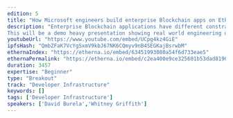 ```yaml
---
edition: 5
title: "How Microsoft engineers build enterprise Blockchain apps on Ethereum Networks"
description: "Enterprise Blockchain applications have different constraints and challenges to ones on public networks. Come see how Microsoft engineers architect based on market segment (B2B / B2C), and use serverless compute to integrate systems onto Ethereum networks.
This will be a demo heavy presentation showing real world engineering used at top enterprises, such as DevOps, unit testing, serverless compute, VS Code scaffolding."
youtubeUrl: "https://www.youtube.com/embed/UCpg4kz4GiE"
ipfsHash: "QmbZFaK7VcYgSxmV9kbJ67NK6CQmyv9nB4SEGKajBsrwbM"
ethernaIndex: "https://etherna.io/embed/63451993080a54f6d733eae5"
ethernaPermalink: "https://etherna.io/embed/c2ea400e9ce325601b53dad81906dc78f04c0d0eae776287947a3e60614db107"
duration: 3457
expertise: "Beginner"
type: "Breakout"
track: "Developer Infrastructure"
keywords: []
tags: ['Developer Infrastructure']
speakers: ['David Burela','Whitney Griffith']
---
```

